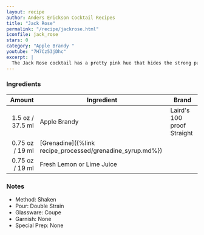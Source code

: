 ```yaml
---
layout: recipe
author: Anders Erickson Cocktail Recipes
title: "Jack Rose"
permalink: "/recipe/jackrose.html"
iconfile: jack_rose
stars: 0
category: "Apple Brandy "
youtube: "7H7Cz53jDhc"
excerpt: |
  The Jack Rose cocktail has a pretty pink hue that hides the strong punch of applejack, one of the USA’s native spirits.
---
```


### Ingredients

|  Amount | Ingredient                                      | Brand                      |
| ------: | ----------------------------------------------- | -------------------------- |
|  1.5 oz / 37.5 ml | Apple Brandy                                    | Laird's 100 proof Straight |
| 0.75 oz / 19 ml | [Grenadine]({%link recipe_processed/grenadine_syrup.md%}) |
| 0.75 oz / 19 ml | Fresh Lemon or Lime Juice                       |

### Notes

- Method: Shaken
- Pour: Double Strain
- Glassware: Coupe
- Garnish: None
- Special Prep: None
